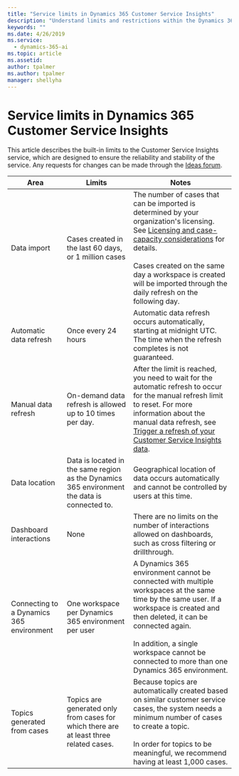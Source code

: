 ```yaml
---
title: "Service limits in Dynamics 365 Customer Service Insights"
description: "Understand limits and restrictions within the Dynamics 365 Customer Service Insights product."
keywords: ""
ms.date: 4/26/2019
ms.service:
  - dynamics-365-ai
ms.topic: article
ms.assetid: 
author: tpalmer
ms.author: tpalmer
manager: shellyha
---
```


# Service limits in Dynamics 365 Customer Service Insights

This article describes the built-in limits to the Customer Service Insights service, which are designed to ensure the reliability and stability of the service. Any requests for changes can be made through the [Ideas forum](https://go.microsoft.com/fwlink/?linkid=2024757). 
 
| Area  | Limits  | Notes |
|-------------|---------------------------------------------------------------------|---------------------------------------------------------------------|
| Data import | Cases created in the last 60 days, or 1 million cases   | The number of cases that can be imported is determined by your organization's licensing. See [Licensing and case-capacity considerations](licensing-case-capacity.md) for details. <br> <br> Cases created on the same day a workspace is created will be imported through the daily refresh on the following day. |
| Automatic data refresh | Once every 24 hours | Automatic data refresh occurs automatically, starting at midnight UTC. The time when the refresh completes is not guaranteed. |
| Manual data refresh | On-demand data refresh is allowed up to 10 times per day. | After the limit is reached, you need to wait for the automatic refresh to occur for the manual refresh limit to reset. For more information about the manual data refresh, see [Trigger a refresh of your Customer Service Insights data](trigger-refresh.md).  |
| Data location | Data is located in the same region as the Dynamics 365 environment the data is connected to.     | Geographical location of data occurs automatically and cannot be controlled by users at this time. |
| Dashboard interactions | None | There are no limits on the number of interactions allowed on dashboards, such as cross filtering or drillthrough. |
| Connecting to a Dynamics 365 environment | One workspace per Dynamics 365 environment per user | A Dynamics 365 environment cannot be connected with multiple workspaces at the same time by the same user. If a workspace is created and then deleted, it can be connected  again. <br> <br> In addition, a single workspace cannot be connected to more than one Dynamics 365 environment. |
| Topics generated from cases | Topics are generated only from cases for which there are at least three related cases.| Because topics are automatically created based on similar customer service cases, the system needs a minimum number of cases to create a topic. <br> <br> In order for topics to be meaningful, we recommend having at least 1,000 cases.|
